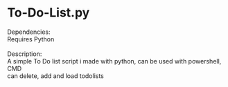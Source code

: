 # To-Do-List.py
Dependencies: <br />
Requires Python <br />
<br />
Description: <br />
A simple To Do list script i made with python, can be used with powershell, CMD <br />
can delete, add and load todolists <br />


